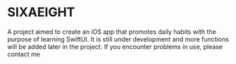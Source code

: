 # SIXAEIGHT
A project aimed to create an iOS app that promotes daily habits with the purpose of learning SwiftUI. It is still under development and more functions will be added later in the project. If you encounter problems in use, please contact me
